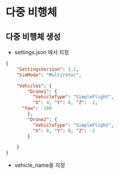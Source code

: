 ﻿# 다중 비행체
## 다중 비행체 생성
 * settings.json 에서 지정
```json
{
    "SettingsVersion": 1.2,
    "SimMode": "Multirotor",

    "Vehicles": {
        "Drone1": {
          "VehicleType": "SimpleFlight",
          "X": 4, "Y": 0, "Z": -2,
      "Yaw": -180
        },
        "Drone2": {
          "VehicleType": "SimpleFlight",
          "X": 8, "Y": 0, "Z": -2
        }

    }
}
```
 * vehicle_name을 지정